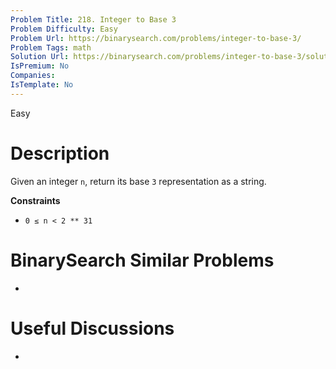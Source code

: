 ```yaml
---
Problem Title: 218. Integer to Base 3
Problem Difficulty: Easy
Problem Url: https://binarysearch.com/problems/integer-to-base-3/
Problem Tags: math
Solution Url: https://binarysearch.com/problems/integer-to-base-3/solutions/
IsPremium: No
Companies: 
IsTemplate: No
---
```


<span style="color: ;">Easy</span>

# Description

Given an integer `n`, return its base `3` representation as a string.

**Constraints**
- `0 ≤ n < 2 ** 31`

# BinarySearch Similar Problems

- []()

# Useful Discussions

- []()

